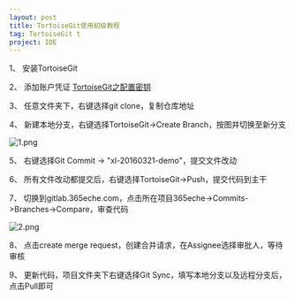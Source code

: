 ```yaml
---
layout: post
title: TortoiseGit使用初级教程
tag: TortoiseGit t
project: IDE
---
```


1、 安装TortoiseGit

2、 添加账户凭证    [TortoiseGit之配置密钥](http://blog.csdn.net/bendanbaichi1989/article/details/17916795) 

3、 任意文件夹下，右键选择git clone，复制仓库地址

4、 新建本地分支，右键选择TortoiseGit->Create Branch，按图并切换至新分支

![1.png](http://upload-images.jianshu.io/upload_images/1874069-422763f4318e5ead.png?imageMogr2/auto-orient/strip%7CimageView2/2/w/1240)

5、 右键选择Git Commit -> "xl-20160321-demo"，提交文件改动

6、 所有文件改动都提交后，右键选择TortoiseGit->Push，提交代码到主干

7、 切换到gitlab.365eche.com，点击所在项目365eche->Commits->Branches->Compare，审查代码


![2.png](http://upload-images.jianshu.io/upload_images/1874069-c311f0c6750b9d3c.png?imageMogr2/auto-orient/strip%7CimageView2/2/w/1240)

8、 点击create merge request，创建合并请求，在Assignee选择审批人，等待审核

9、 更新代码，项目文件夹下右键选择Git Sync，填写本地分支以及远程分支后，点击Pull即可

